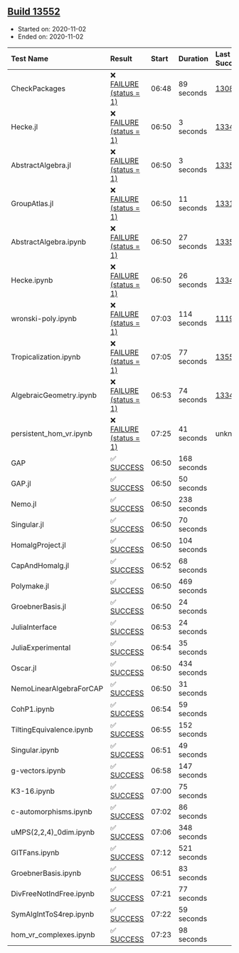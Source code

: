 ## [Build 13552](https://oscarci.mathematik.uni-kl.de/job/oscar/13552/)

* Started on: 2020-11-02
* Ended on: 2020-11-02

| Test Name    | Result | Start | Duration | Last Success | First Failure |
|:-------------|:-------|:------|:---------|:-------------|:--------------|
| CheckPackages | ❌ [FAILURE (status = 1)](https://oscarci.mathematik.uni-kl.de/job/oscar/13552/artifact/logs/build-13552/CheckPackages.log) | 06:48 | 89 seconds | [13085](https://oscarci.mathematik.uni-kl.de/job/oscar/13085/) | [13086](https://oscarci.mathematik.uni-kl.de/job/oscar/13086/) |
| Hecke.jl | ❌ [FAILURE (status = 1)](https://oscarci.mathematik.uni-kl.de/job/oscar/13552/artifact/logs/build-13552/Hecke.jl.log) | 06:50 | 3 seconds | [13341](https://oscarci.mathematik.uni-kl.de/job/oscar/13341/) | [13342](https://oscarci.mathematik.uni-kl.de/job/oscar/13342/) |
| AbstractAlgebra.jl | ❌ [FAILURE (status = 1)](https://oscarci.mathematik.uni-kl.de/job/oscar/13552/artifact/logs/build-13552/AbstractAlgebra.jl.log) | 06:50 | 3 seconds | [13355](https://oscarci.mathematik.uni-kl.de/job/oscar/13355/) | [13356](https://oscarci.mathematik.uni-kl.de/job/oscar/13356/) |
| GroupAtlas.jl | ❌ [FAILURE (status = 1)](https://oscarci.mathematik.uni-kl.de/job/oscar/13552/artifact/logs/build-13552/GroupAtlas.jl.log) | 06:50 | 11 seconds | [13311](https://oscarci.mathematik.uni-kl.de/job/oscar/13311/) | [13312](https://oscarci.mathematik.uni-kl.de/job/oscar/13312/) |
| AbstractAlgebra.ipynb | ❌ [FAILURE (status = 1)](https://oscarci.mathematik.uni-kl.de/job/oscar/13552/artifact/logs/build-13552/AbstractAlgebra.ipynb.log) | 06:50 | 27 seconds | [13355](https://oscarci.mathematik.uni-kl.de/job/oscar/13355/) | [13356](https://oscarci.mathematik.uni-kl.de/job/oscar/13356/) |
| Hecke.ipynb | ❌ [FAILURE (status = 1)](https://oscarci.mathematik.uni-kl.de/job/oscar/13552/artifact/logs/build-13552/Hecke.ipynb.log) | 06:50 | 26 seconds | [13341](https://oscarci.mathematik.uni-kl.de/job/oscar/13341/) | [13342](https://oscarci.mathematik.uni-kl.de/job/oscar/13342/) |
| wronski-poly.ipynb | ❌ [FAILURE (status = 1)](https://oscarci.mathematik.uni-kl.de/job/oscar/13552/artifact/logs/build-13552/wronski-poly.ipynb.log) | 07:03 | 114 seconds | [11192](https://oscarci.mathematik.uni-kl.de/job/oscar/11192/) | [11193](https://oscarci.mathematik.uni-kl.de/job/oscar/11193/) |
| Tropicalization.ipynb | ❌ [FAILURE (status = 1)](https://oscarci.mathematik.uni-kl.de/job/oscar/13552/artifact/logs/build-13552/Tropicalization.ipynb.log) | 07:05 | 77 seconds | [13551](https://oscarci.mathematik.uni-kl.de/job/oscar/13551/) | [13552](https://oscarci.mathematik.uni-kl.de/job/oscar/13552/) |
| AlgebraicGeometry.ipynb | ❌ [FAILURE (status = 1)](https://oscarci.mathematik.uni-kl.de/job/oscar/13552/artifact/logs/build-13552/AlgebraicGeometry.ipynb.log) | 06:53 | 74 seconds | [13341](https://oscarci.mathematik.uni-kl.de/job/oscar/13341/) | [13342](https://oscarci.mathematik.uni-kl.de/job/oscar/13342/) |
| persistent_hom_vr.ipynb | ❌ [FAILURE (status = 1)](https://oscarci.mathematik.uni-kl.de/job/oscar/13552/artifact/logs/build-13552/persistent_hom_vr.ipynb.log) | 07:25 | 41 seconds | unknown | unknown |
| GAP | ✅ [SUCCESS](https://oscarci.mathematik.uni-kl.de/job/oscar/13552/artifact/logs/build-13552/GAP.log) | 06:50 | 168 seconds |  |  |
| GAP.jl | ✅ [SUCCESS](https://oscarci.mathematik.uni-kl.de/job/oscar/13552/artifact/logs/build-13552/GAP.jl.log) | 06:50 | 50 seconds |  |  |
| Nemo.jl | ✅ [SUCCESS](https://oscarci.mathematik.uni-kl.de/job/oscar/13552/artifact/logs/build-13552/Nemo.jl.log) | 06:50 | 238 seconds |  |  |
| Singular.jl | ✅ [SUCCESS](https://oscarci.mathematik.uni-kl.de/job/oscar/13552/artifact/logs/build-13552/Singular.jl.log) | 06:50 | 70 seconds |  |  |
| HomalgProject.jl | ✅ [SUCCESS](https://oscarci.mathematik.uni-kl.de/job/oscar/13552/artifact/logs/build-13552/HomalgProject.jl.log) | 06:50 | 104 seconds |  |  |
| CapAndHomalg.jl | ✅ [SUCCESS](https://oscarci.mathematik.uni-kl.de/job/oscar/13552/artifact/logs/build-13552/CapAndHomalg.jl.log) | 06:52 | 68 seconds |  |  |
| Polymake.jl | ✅ [SUCCESS](https://oscarci.mathematik.uni-kl.de/job/oscar/13552/artifact/logs/build-13552/Polymake.jl.log) | 06:50 | 469 seconds |  |  |
| GroebnerBasis.jl | ✅ [SUCCESS](https://oscarci.mathematik.uni-kl.de/job/oscar/13552/artifact/logs/build-13552/GroebnerBasis.jl.log) | 06:50 | 24 seconds |  |  |
| JuliaInterface | ✅ [SUCCESS](https://oscarci.mathematik.uni-kl.de/job/oscar/13552/artifact/logs/build-13552/JuliaInterface.log) | 06:53 | 24 seconds |  |  |
| JuliaExperimental | ✅ [SUCCESS](https://oscarci.mathematik.uni-kl.de/job/oscar/13552/artifact/logs/build-13552/JuliaExperimental.log) | 06:54 | 35 seconds |  |  |
| Oscar.jl | ✅ [SUCCESS](https://oscarci.mathematik.uni-kl.de/job/oscar/13552/artifact/logs/build-13552/Oscar.jl.log) | 06:50 | 434 seconds |  |  |
| NemoLinearAlgebraForCAP | ✅ [SUCCESS](https://oscarci.mathematik.uni-kl.de/job/oscar/13552/artifact/logs/build-13552/NemoLinearAlgebraForCAP.log) | 06:50 | 31 seconds |  |  |
| CohP1.ipynb | ✅ [SUCCESS](https://oscarci.mathematik.uni-kl.de/job/oscar/13552/artifact/logs/build-13552/CohP1.ipynb.log) | 06:54 | 59 seconds |  |  |
| TiltingEquivalence.ipynb | ✅ [SUCCESS](https://oscarci.mathematik.uni-kl.de/job/oscar/13552/artifact/logs/build-13552/TiltingEquivalence.ipynb.log) | 06:55 | 152 seconds |  |  |
| Singular.ipynb | ✅ [SUCCESS](https://oscarci.mathematik.uni-kl.de/job/oscar/13552/artifact/logs/build-13552/Singular.ipynb.log) | 06:51 | 49 seconds |  |  |
| g-vectors.ipynb | ✅ [SUCCESS](https://oscarci.mathematik.uni-kl.de/job/oscar/13552/artifact/logs/build-13552/g-vectors.ipynb.log) | 06:58 | 147 seconds |  |  |
| K3-16.ipynb | ✅ [SUCCESS](https://oscarci.mathematik.uni-kl.de/job/oscar/13552/artifact/logs/build-13552/K3-16.ipynb.log) | 07:00 | 75 seconds |  |  |
| c-automorphisms.ipynb | ✅ [SUCCESS](https://oscarci.mathematik.uni-kl.de/job/oscar/13552/artifact/logs/build-13552/c-automorphisms.ipynb.log) | 07:02 | 86 seconds |  |  |
| uMPS(2,2,4)_0dim.ipynb | ✅ [SUCCESS](https://oscarci.mathematik.uni-kl.de/job/oscar/13552/artifact/logs/build-13552/uMPS-2-2-4-_0dim.ipynb.log) | 07:06 | 348 seconds |  |  |
| GITFans.ipynb | ✅ [SUCCESS](https://oscarci.mathematik.uni-kl.de/job/oscar/13552/artifact/logs/build-13552/GITFans.ipynb.log) | 07:12 | 521 seconds |  |  |
| GroebnerBasis.ipynb | ✅ [SUCCESS](https://oscarci.mathematik.uni-kl.de/job/oscar/13552/artifact/logs/build-13552/GroebnerBasis.ipynb.log) | 06:51 | 83 seconds |  |  |
| DivFreeNotIndFree.ipynb | ✅ [SUCCESS](https://oscarci.mathematik.uni-kl.de/job/oscar/13552/artifact/logs/build-13552/DivFreeNotIndFree.ipynb.log) | 07:21 | 77 seconds |  |  |
| SymAlgIntToS4rep.ipynb | ✅ [SUCCESS](https://oscarci.mathematik.uni-kl.de/job/oscar/13552/artifact/logs/build-13552/SymAlgIntToS4rep.ipynb.log) | 07:22 | 59 seconds |  |  |
| hom_vr_complexes.ipynb | ✅ [SUCCESS](https://oscarci.mathematik.uni-kl.de/job/oscar/13552/artifact/logs/build-13552/hom_vr_complexes.ipynb.log) | 07:23 | 98 seconds |  |  |
